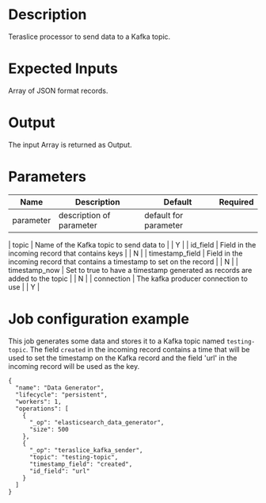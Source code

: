 # Description

Teraslice processor to send data to a Kafka topic.

# Expected Inputs

Array of JSON format records.

# Output

The input Array is returned as Output.

# Parameters

| Name | Description | Default | Required |
| ---- | ----------- | ------- | -------- |
| parameter | description of parameter | default for parameter |

| topic | Name of the Kafka topic to send data to | | Y |
| id_field | Field in the incoming record that contains keys | | N |
| timestamp_field | Field in the incoming record that contains a timestamp to set on the record | | N |
| timestamp_now | Set to true to have a timestamp generated as records are added to the topic | | N |
| connection | The kafka producer connection to use | | Y |

# Job configuration example

This job generates some data and stores it to a Kafka topic named `testing-topic`. The field `created` in the incoming record contains a time that will be used to set the timestamp on the Kafka record and the field 'url' in the incoming record will be used as the key.

```
{
  "name": "Data Generator",
  "lifecycle": "persistent",
  "workers": 1,
  "operations": [
    {
      "_op": "elasticsearch_data_generator",
      "size": 500
    },
    {
      "_op": "teraslice_kafka_sender",
      "topic": "testing-topic",
      "timestamp_field": "created",
      "id_field": "url"
    }
  ]
}
```
